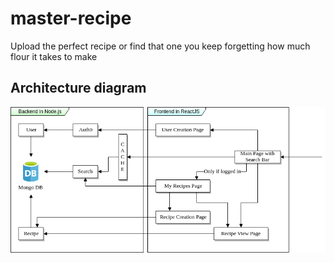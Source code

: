 # master-recipe

Upload the perfect recipe or find that one you keep forgetting how much flour it takes to make

## Architecture diagram

![Arch Diag](docs/Master%20Recipe.png)

